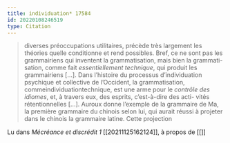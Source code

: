 ```yaml
---
title: individuation* 17584
id: 20220108246519
type: Citation
---
```


> diverses préoccupations utilitaires, précède très largement les théories quelle conditionne et rend possibles. Bref, ce ne sont pas les grammairiens qui inventent la grammatisation, mais bien la grammati- sation, comme fait *essentiellement technique*, qui produit les grammairiens [...]. Dans l’histoire du processus d’individuation psychique et collective de l’Occident, la grammatisation, commeindividuationtechnique, est une arme pour le *contrôle des idiomes*, et, à travers eux, des esprits, c’est-à-dire des acti- vités rétentionnelles [...]. Auroux donne l’exemple de la grammaire de Ma, la première grammaire du chinois selon lui, qui aurait réussi à projeter dans le chinois la grammaire latine. Cette projection

Lu dans *Mécréance et discrédit 1* [[20211125162124]], à propos de [[]]